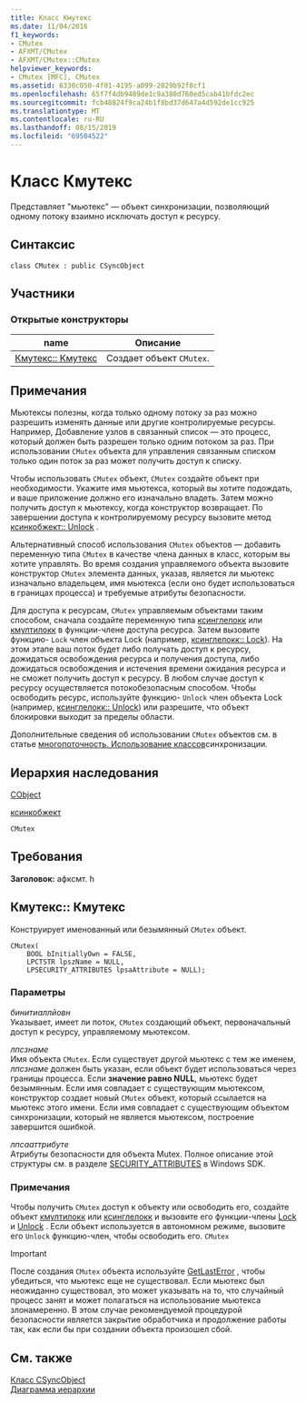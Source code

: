 ```yaml
---
title: Класс Кмутекс
ms.date: 11/04/2016
f1_keywords:
- CMutex
- AFXMT/CMutex
- AFXMT/CMutex::CMutex
helpviewer_keywords:
- CMutex [MFC], CMutex
ms.assetid: 6330c050-4f01-4195-a099-2029b92f8cf1
ms.openlocfilehash: 65f7f4db9489de1c9a380d760ed5cab41bfdc2ec
ms.sourcegitcommit: fcb48824f9ca24b1f8bd37d647a4d592de1cc925
ms.translationtype: MT
ms.contentlocale: ru-RU
ms.lasthandoff: 08/15/2019
ms.locfileid: "69504522"
---
```

# <a name="cmutex-class"></a>Класс Кмутекс

Представляет "мьютекс" — объект синхронизации, позволяющий одному потоку взаимно исключать доступ к ресурсу.

## <a name="syntax"></a>Синтаксис

```
class CMutex : public CSyncObject
```

## <a name="members"></a>Участники

### <a name="public-constructors"></a>Открытые конструкторы

|name|Описание|
|----------|-----------------|
|[Кмутекс:: Кмутекс](#cmutex)|Создает объект `CMutex`.|

## <a name="remarks"></a>Примечания

Мьютексы полезны, когда только одному потоку за раз можно разрешить изменять данные или другие контролируемые ресурсы. Например, Добавление узлов в связанный список — это процесс, который должен быть разрешен только одним потоком за раз. При использовании `CMutex` объекта для управления связанным списком только один поток за раз может получить доступ к списку.

Чтобы использовать `CMutex` объект, `CMutex` создайте объект при необходимости. Укажите имя мьютекса, который вы хотите подождать, и ваше приложение должно его изначально владеть. Затем можно получить доступ к мьютексу, когда конструктор возвращает. По завершении доступа к контролируемому ресурсу вызовите метод [ксинкобжект:: Unlock](../../mfc/reference/csyncobject-class.md#unlock) .

Альтернативный способ использования `CMutex` объектов — добавить переменную типа `CMutex` в качестве члена данных в класс, которым вы хотите управлять. Во время создания управляемого объекта вызовите конструктор `CMutex` элемента данных, указав, является ли мьютекс изначально владельцем, имя мьютекса (если оно будет использоваться в границах процесса) и требуемые атрибуты безопасности.

Для доступа к ресурсам, `CMutex` управляемым объектами таким способом, сначала создайте переменную типа [ксинглелокк](../../mfc/reference/csinglelock-class.md) или [кмултилокк](../../mfc/reference/cmultilock-class.md) в функции-члене доступа ресурса. Затем вызовите функцию- `Lock` член объекта Lock (например, [ксинглелокк:: Lock](../../mfc/reference/csinglelock-class.md#lock)). На этом этапе ваш поток будет либо получать доступ к ресурсу, дожидаться освобождения ресурса и получения доступа, либо дожидаться освобождения и истечения времени ожидания ресурса и не сможет получить доступ к ресурсу. В любом случае доступ к ресурсу осуществляется потокобезопасным способом. Чтобы освободить ресурс, используйте функцию- `Unlock` член объекта Lock (например, [ксинглелокк:: Unlock](../../mfc/reference/csinglelock-class.md#unlock)) или разрешите, что объект блокировки выходит за пределы области.

Дополнительные сведения об использовании `CMutex` объектов см. в статье [многопоточность. Использование классов](../../parallel/multithreading-how-to-use-the-synchronization-classes.md)синхронизации.

## <a name="inheritance-hierarchy"></a>Иерархия наследования

[CObject](../../mfc/reference/cobject-class.md)

[ксинкобжект](../../mfc/reference/csyncobject-class.md)

`CMutex`

## <a name="requirements"></a>Требования

**Заголовок:** афксмт. h

##  <a name="cmutex"></a>Кмутекс:: Кмутекс

Конструирует именованный или безымянный `CMutex` объект.

```
CMutex(
    BOOL bInitiallyOwn = FALSE,
    LPCTSTR lpszName = NULL,
    LPSECURITY_ATTRIBUTES lpsaAttribute = NULL);
```

### <a name="parameters"></a>Параметры

*бинитиаллйовн*<br/>
Указывает, имеет ли поток, `CMutex` создающий объект, первоначальный доступ к ресурсу, управляемому мьютексом.

*лпсзнаме*<br/>
Имя объекта `CMutex`. Если существует другой мьютекс с тем же именем, *лпсзнаме* должен быть указан, если объект будет использоваться через границы процесса. Если **значение равно NULL**, мьютекс будет безымянным. Если имя совпадает с существующим мьютексом, конструктор создает новый `CMutex` объект, который ссылается на мьютекс этого имени. Если имя совпадает с существующим объектом синхронизации, который не является мьютексом, построение завершится ошибкой.

*лпсааттрибуте*<br/>
Атрибуты безопасности для объекта Mutex. Полное описание этой структуры см. в разделе [SECURITY_ATTRIBUTES](/previous-versions/windows/desktop/legacy/aa379560\(v=vs.85\)) в Windows SDK.

### <a name="remarks"></a>Примечания

Чтобы получить `CMutex` доступ к объекту или освободить его, создайте объект [кмултилокк](../../mfc/reference/cmultilock-class.md) или [ксинглелокк](../../mfc/reference/csinglelock-class.md) и вызовите его функции-члены [Lock](../../mfc/reference/csinglelock-class.md#lock) и [Unlock](../../mfc/reference/csinglelock-class.md#unlock) . Если объект используется в автономном режиме, вызовите его `Unlock` функцию-член, чтобы освободить его. `CMutex`

> [!IMPORTANT]
>  После создания `CMutex` объекта используйте [GetLastError](/windows/win32/api/errhandlingapi/nf-errhandlingapi-getlasterror) , чтобы убедиться, что мьютекс еще не существовал. Если мьютекс был неожиданно существовал, это может указывать на то, что случайный процесс занят и может полагаться на использование мьютекса злонамеренно. В этом случае рекомендуемой процедурой безопасности является закрытие обработчика и продолжение работы так, как если бы при создании объекта произошел сбой.

## <a name="see-also"></a>См. также

[Класс CSyncObject](../../mfc/reference/csyncobject-class.md)<br/>
[Диаграмма иерархии](../../mfc/hierarchy-chart.md)
